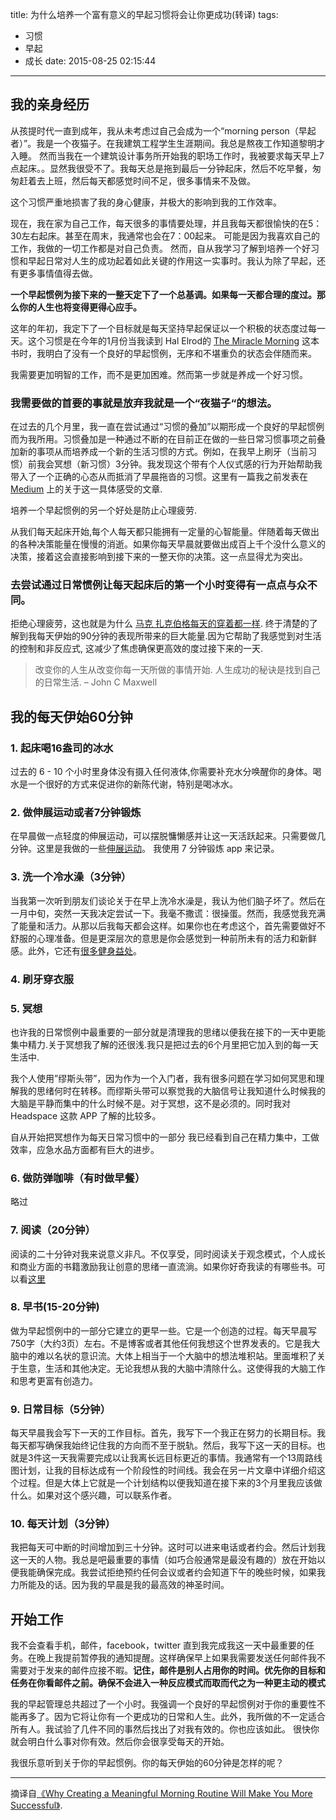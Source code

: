 title: 为什么培养一个富有意义的早起习惯将会让你更成功(转译)
tags:
  - 习惯
  - 早起
  - 成长
date: 2015-08-25 02:15:44
---

## 我的亲身经历

从孩提时代一直到成年，我从未考虑过自己会成为一个“morning person（早起者）”。我是一个夜猫子。在我建筑工程学生生涯期间。我总是熬夜工作知道黎明才入睡。 然而当我在一个建筑设计事务所开始我的职场工作时，我被要求每天早上7点起床。。显然我很受不了。我每天总是拖到最后一分钟起床，然后不吃早餐，匆匆赶着去上班，然后每天都感觉时间不足，很多事情来不及做。

这个习惯严重地损害了我的身心健康，并极大的影响到我的工作效率。

<!-- more -->

现在，我在家为自己工作，每天很多的事情要处理，并且我每天都很愉快的在5：30左右起床。甚至在周末，我通常也会在7：00起来。 可能是因为我喜欢自己的工作，我做的一切工作都是对自己负责。
然而，自从我学习了解到培养一个好习惯和早起日常对人生的成功起着如此关键的作用这一实事时。我认为除了早起，还有更多事情值得去做。

**一个早起惯例为接下来的一整天定下了一个总基调。如果每一天都合理的度过。那么你的人生也将变得更得心应手。**

这年的年初，我定下了一个目标就是每天坚持早起保证以一个积极的状态度过每一天。这个习惯是在今年的1月份当我读到 Hal Elrod的 [The Miracle Morning](http://amzn.to/1BIpCV6) 这本书时，我明白了没有一个良好的早起惯例，无序和不堪重负的状态会伴随而来。

我需要更加明智的工作，而不是更加困难。然而第一步就是养成一个好习惯。

### 我需要做的首要的事就是放弃我就是一个“夜猫子“的想法。

在过去的几个月里，我一直在尝试通过“习惯的叠加”以期形成一个良好的早起惯例而为我所用。习惯叠加是一种通过不断的在目前正在做的一些日常习惯事项之前叠加新的事项从而培养成一个新的生活习惯的方式。例如，在我早上刷牙（当前习惯）前我会冥想（新习惯）3分钟。我发现这个带有个人仪式感的行为开始帮助我带入了一个正确的心态从而抵消了早晨拖沓的习惯。这里有一篇我之前发表在 [Medium](https://medium.com/life-learning/what-stephen-curry-can-teach-us-about-creating-successful-habits-ed307dd7561f) 上的关于这一具体感受的文章.

培养一个早起惯例的另一个好处是防止心理疲劳.

从我们每天起床开始,每个人每天都只能拥有一定量的心智能量。伴随着每天做出的各种决策能量在慢慢的消逝。如果你每天早晨就要做出成百上千个没什么意义的决策，接着这会直接影响到接下来的一整天你的决策。这一点显得尤为突出。

### 去尝试通过日常惯例让每天起床后的第一个小时变得有一点点与众不同。

拒绝心理疲劳，这也就是为什么 [马克 扎克伯格每天的穿着都一样](http://mashable.com/2014/11/17/mark-zuckerberg-and-other-insanely-successful-people-wear-the-same-thing-every-day-and-for-good-reason/). 终于清楚的了解到我每天伊始的90分钟的表现所带来的巨大能量.因为它帮助了我感觉到对生活的控制和非反应式, 这减少了焦虑确保更高效的度过接下来的一天.

> 改变你的人生从改变你每一天所做的事情开始. 人生成功的秘诀是找到自己的日常生活.
> – John C Maxwell

## 我的每天伊始60分钟

### 1\. 起床喝16盎司的冰水

 过去的 6 - 10 个小时里身体没有摄入任何液体,你需要补充水分唤醒你的身体。喝水是一个很好的方式来促进你的新陈代谢，特别是喝冰水。

### 2\. 做伸展运动或者7分钟锻炼

 在早晨做一点轻度的伸展运动，可以摆脱慵懒感并让这一天活跃起来。只需要做几分钟。这里是我做的一些[伸展运动](http://www.sparkpeople.com/blog/blog.asp?post=rise_and_shine_8_stretches_you_should_do_each_morning)。 我使用 7 分钟锻炼 app 来记录。

### 3\. 洗一个冷水澡（3分钟）

 当我第一次听到朋友们谈论关于在早上洗冷水澡是，我认为他们脑子坏了。然后在一月中旬，突然一天我决定尝试一下。我毫不撒谎：很操蛋。然而，我感觉我充满了能量和活力。从那以后我每天都会这样。如果你也在考虑这个，首先需要做好不舒服的心理准备。但是更深层次的意思是你会感觉到一种前所未有的活力和新鲜感。此外，它还有[很多健身益处](http://www.medicaldaily.com/benefits-cold-showers-7-reasons-why-taking-cool-showers-good-your-health-289524)。

### 4\. 刷牙穿衣服

### 5\. 冥想

 也许我的日常惯例中最重要的一部分就是清理我的思绪以便我在接下的一天中更能集中精力.关于冥想我了解的还很浅.我只是把过去的6个月里把它加入到的每一天生活中.

 我个人使用”缪斯头带”，因为作为一个入门者，我有很多问题在学习如何冥思和理解我的思绪何时在转移。而缪斯头带可以察觉我的大脑信号让我知道什么时候我的大脑是平静而集中的什么时候不是。对于冥想，这不是必须的。同时我对 Headspace 这款 APP 了解的比较多。

 自从开始把冥想作为每天日常习惯中的一部分 我已经看到自己在精力集中，工做效率，应急水品方面都有巨大的进步。

### 6\. 做防弹咖啡（有时做早餐）

 略过

### 7\. 阅读（20分钟）

 阅读的二十分钟对我来说意义非凡。不仅享受，同时阅读关于观念模式，个人成长和商业方面的书籍激励我让创意的思绪一直流淌。如果你好奇我读的有哪些书。可以看[这里](https://docs.google.com/spreadsheets/d/1H2pLK9UadCoQCXD01r60ThQFYkpAlFyGlQiTFLrVKvA/edit#gid=0)

### 8\. 早书(15-20分钟)

 做为早起惯例中的一部分它建立的更早一些。它是一个创造的过程。每天早晨写750字（大约3页）左右。不是博客或者其他任何我想这个世界发表的。它是我大脑中的难以名状的意识流。大体上相当于一个大脑中的想法堆积站。里面堆积了关于生意，生活和其他决定。无论我想从我的大脑中清除什么。这使得我的大脑工作和思考更富有创造力。

### 9\. 日常目标（5分钟）

 每天早晨我会写下一天的工作目标。首先，我写下一个我正在努力的长期目标。我每天都写确保我始终记住我的方向而不至于脱轨。然后，我写下这一天的目标。也就是3件这一天我需要完成以让我离长远目标更近的事情。我通常有一个13周路线图计划，让我的目标达成有一个阶段性的时间线。我会在另一片文章中详细介绍这个过程。但是大体上它就是一个计划结构以便我知道在接下来的3个月里我应该做什么。如果对这个感兴趣，可以联系作者。

### 10\. 每天计划（3分钟）

 我把每天可中断的时间增加到三十分钟。这时可以进来电话或者约会。然后计划我这一天的人物。我总是吧最重要的事情（如巧合般通常是最没有趣的）放在开始以便我能确保完成。我尝试拒绝预约任何会议或者约会知道下午的晚些时候，如果我力所能及的话。因为我的早晨是我的最高效的神圣时间。

## 开始工作

我不会查看手机，邮件，facebook，twitter 直到我完成我这一天中最重要的任务。在晚上我提前暂停我的通知提醒。这样确保早上如果我需要发送任何邮件我不需要对于发来的邮件应接不暇。**记住，邮件是别人占用你的时间。优先你的目标和任务在你看邮件之前。确保不会进入一种反应模式而取而代之为一种更主动的模式**

我的早起管理总共超过了一个小时。我强调一个良好的早起惯例对于你的重要性不能再多了。因为它将让你有一个更成功的日常和人生。此外，我所做的不一定适合所有人。我试验了几件不同的事然后找出了对我有效的。你也应该如此。 很快你就会明白什么事对你有效。然后你会很享受每天的开始。

我很乐意听到关于你的早起惯例。你的每天伊始的60分钟是怎样的呢？

* * *

摘译自[《Why Creating a Meaningful Morning Routine Will Make You More Successful》](https://medium.com/life-learning/how-creating-a-meaningful-morning-routine-will-make-you-more-successful-1b7372655938).